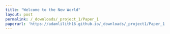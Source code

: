 ```yaml
---
title: "Welcome to the New World"
layout: post
permalink: /_downloads/_project_1/Paper_1
paperurl: 'https://adamlilith16.github.io/_downloads/_project1/Paper_1.pdf'
---
```



[Download paper here]: (https://adamlilith16.github.io/_downloads/_project1/Paper_1.pdf)
